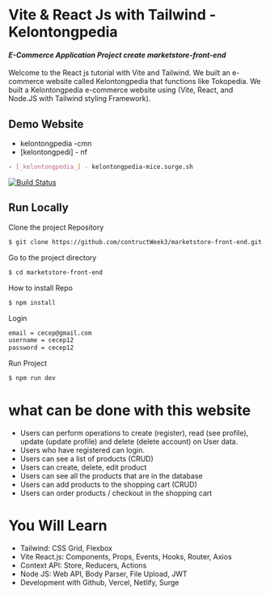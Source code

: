 # Vite & React Js with Tailwind - Kelontongpedia
####  _E-Commerce Application Project create marketstore-front-end_
Welcome to the React js tutorial with Vite and Tailwind. We built an e-commerce website called Kelontongpedia that functions like Tokopedia. We built a Kelontongpedia e-commerce website using (Vite, React, and Node.JS with Tailwind styling Framework).

## Demo Website
- kelontongpedia -cmn
- [kelontongpedi] - nf
```sh
- [_kelontongpedia_] - kelontongpedia-mice.surge.sh
```

[![Build Status](https://travis-ci.org/joemccann/dillinger.svg?branch=master)](https://travis-ci.org/joemccann/dillinger)

## Run Locally
Clone the project Repository
```sh
$ git clone https://github.com/contructWeek3/marketstore-front-end.git
```
Go to the project directory
```sh
$ cd marketstore-front-end
```

How to install Repo
```sh
$ npm install
```

Login
```sh
email = cecep@gmail.com
username = cecep12
password = cecep12
```

Run Project
```sh
$ npm run dev
```

# what can be done with this website
- Users can perform operations to create (register), read (see profile), update (update profile) and delete (delete account) on User data.
- Users who have registered can login.
- Users can see a list of products (CRUD)
- Users can create, delete, edit product
- Users can see all the products that are in the database
- Users can add products to the shopping cart (CRUD)
- Users can order products / checkout in the shopping cart

# You Will Learn
- Tailwind: CSS Grid, Flexbox
- Vite React.js: Components, Props, Events, Hooks, Router, Axios
- Context API: Store, Reducers, Actions
- Node JS: Web API, Body Parser, File Upload, JWT
- Development with Github, Vercel, Netlify, Surge







